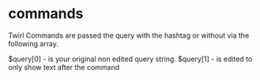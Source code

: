 # commands

Twirl Commands are passed the query with the hashtag or without via the following array.

$query[0] - is your original non edited query string.
$query[1] - is edited to only show text after the command
